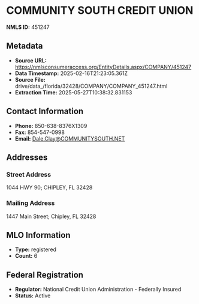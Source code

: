 # COMMUNITY SOUTH CREDIT UNION

**NMLS ID:** 451247

## Metadata
- **Source URL:** https://nmlsconsumeraccess.org/EntityDetails.aspx/COMPANY/451247
- **Data Timestamp:** 2025-02-16T21:23:05.361Z
- **Source File:** drive/data_/florida/32428/COMPANY/COMPANY_451247.html
- **Extraction Time:** 2025-05-27T10:38:32.831153

## Contact Information
- **Phone:** 850-638-8376X1309
- **Fax:** 854-547-0998
- **Email:** Dale.Clay@COMMUNITYSOUTH.NET

## Addresses
### Street Address
1044 HWY 90; CHIPLEY, FL 32428

### Mailing Address
1447 Main Street; Chipley, FL 32428

## MLO Information
- **Type:** registered
- **Count:** 6

## Federal Registration
- **Regulator:** National Credit Union Administration - Federally Insured
- **Status:** Active
